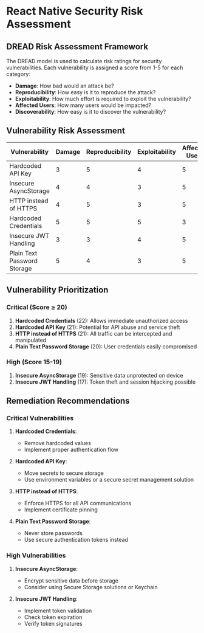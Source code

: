 # React Native Security Risk Assessment

## DREAD Risk Assessment Framework

The DREAD model is used to calculate risk ratings for security vulnerabilities. Each vulnerability is assigned a score from 1-5 for each category:

- **Damage**: How bad would an attack be?
- **Reproducibility**: How easy is it to reproduce the attack?
- **Exploitability**: How much effort is required to exploit the vulnerability?
- **Affected Users**: How many users would be impacted?
- **Discoverability**: How easy is it to discover the vulnerability?

## Vulnerability Risk Assessment

| Vulnerability | Damage | Reproducibility | Exploitability | Affected Users | Discoverability | Total |
|---------------|--------|-----------------|----------------|----------------|-----------------|-------|
| Hardcoded API Key | 3 | 5 | 4 | 5 | 4 | 21 |
| Insecure AsyncStorage | 4 | 4 | 3 | 5 | 3 | 19 |
| HTTP instead of HTTPS | 4 | 5 | 3 | 5 | 4 | 21 |
| Hardcoded Credentials | 5 | 5 | 5 | 3 | 4 | 22 |
| Insecure JWT Handling | 3 | 3 | 4 | 5 | 2 | 17 |
| Plain Text Password Storage | 5 | 4 | 3 | 5 | 3 | 20 |

## Vulnerability Prioritization

### Critical (Score ≥ 20)
1. **Hardcoded Credentials** (22): Allows immediate unauthorized access
2. **Hardcoded API Key** (21): Potential for API abuse and service theft
3. **HTTP instead of HTTPS** (21): All traffic can be intercepted and manipulated
4. **Plain Text Password Storage** (20): User credentials easily compromised

### High (Score 15-19)
1. **Insecure AsyncStorage** (19): Sensitive data unprotected on device
2. **Insecure JWT Handling** (17): Token theft and session hijacking possible

## Remediation Recommendations

### Critical Vulnerabilities
1. **Hardcoded Credentials**: 
   - Remove hardcoded values
   - Implement proper authentication flow

2. **Hardcoded API Key**:
   - Move secrets to secure storage
   - Use environment variables or a secure secret management solution

3. **HTTP instead of HTTPS**:
   - Enforce HTTPS for all API communications
   - Implement certificate pinning

4. **Plain Text Password Storage**:
   - Never store passwords
   - Use secure authentication tokens instead

### High Vulnerabilities
1. **Insecure AsyncStorage**:
   - Encrypt sensitive data before storage
   - Consider using Secure Storage solutions or Keychain

2. **Insecure JWT Handling**:
   - Implement token validation
   - Check token expiration
   - Verify token signatures 
